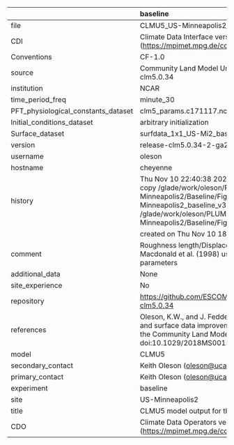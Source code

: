 |                                     | baseline                                                                                                                                                                                                                                    |
|:------------------------------------|:--------------------------------------------------------------------------------------------------------------------------------------------------------------------------------------------------------------------------------------------|
| file                                | CLMU5_US-Minneapolis2_baseline_v3.nc                                                                                                                                                                                                        |
| CDI                                 | Climate Data Interface version 1.9.9 (https://mpimet.mpg.de/cdi)                                                                                                                                                                            |
| Conventions                         | CF-1.0                                                                                                                                                                                                                                      |
| source                              | Community Land Model Urban version 5 - release-clm5.0.34                                                                                                                                                                                    |
| institution                         | NCAR                                                                                                                                                                                                                                        |
| time_period_freq                    | minute_30                                                                                                                                                                                                                                   |
| PFT_physiological_constants_dataset | clm5_params.c171117.nc                                                                                                                                                                                                                      |
| Initial_conditions_dataset          | arbitrary initialization                                                                                                                                                                                                                    |
| Surface_dataset                     | surfdata_1x1_US-Mi2_baseline_simyr2000_c210525.nc                                                                                                                                                                                           |
| version                             | release-clm5.0.34-2-ga2989b04                                                                                                                                                                                                               |
| username                            | oleson                                                                                                                                                                                                                                      |
| hostname                            | cheyenne                                                                                                                                                                                                                                    |
| history                             | Thu Nov 10 22:40:38 2022: cdo -f nc4 -z zip -b F32 copy /glade/work/oleson/PLUMBER/PLUMBER/US-Minneapolis2/Baseline/Figure5/CLMU5_US-Minneapolis2_baseline_v3.nc /glade/work/oleson/PLUMBER/PLUMBER/US-Minneapolis2/Baseline/Figure5/tmp.nc |
|                                     | created on Thu Nov 10 18:10:43 MST 2022                                                                                                                                                                                                     |
| comment                             | Roughness length/Displacement height derived from Macdonald et al. (1998) using provided baseline input parameters                                                                                                                          |
| additional_data                     | None                                                                                                                                                                                                                                        |
| site_experience                     | No                                                                                                                                                                                                                                          |
| repository                          | https://github.com/ESCOMP/CTSM/releases/tag/release-clm5.0.34                                                                                                                                                                               |
| references                          | Oleson, K.W., and J. Feddema, 2019: Parameterization and surface data improvements and new capabilities for the Community Land Model Urban (CLMU), JAMES, 11, doi:10.1029/2018MS001586.                                                     |
| model                               | CLMU5                                                                                                                                                                                                                                       |
| secondary_contact                   | Keith Oleson (oleson@ucar.edu)                                                                                                                                                                                                              |
| primary_contact                     | Keith Oleson (oleson@ucar.edu)                                                                                                                                                                                                              |
| experiment                          | baseline                                                                                                                                                                                                                                    |
| site                                | US-Minneapolis2                                                                                                                                                                                                                             |
| title                               | CLMU5 model output for the Urban-PLUMBER project                                                                                                                                                                                            |
| CDO                                 | Climate Data Operators version 1.9.9 (https://mpimet.mpg.de/cdo)                                                                                                                                                                            |
